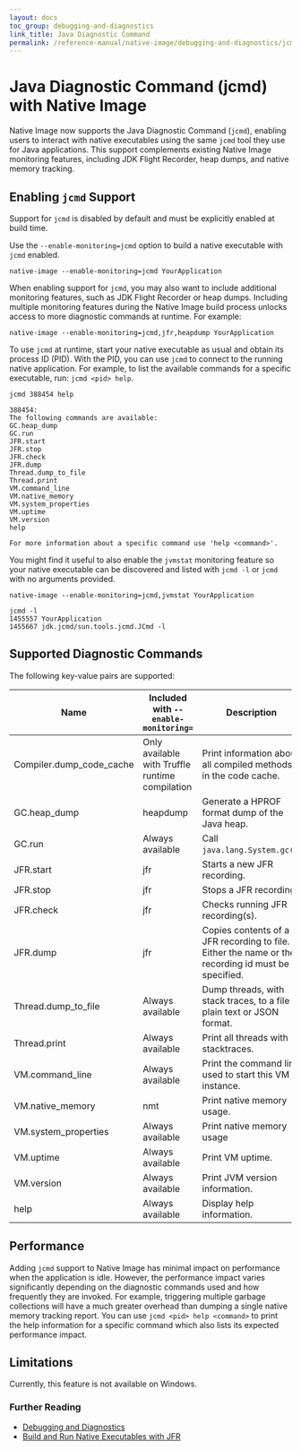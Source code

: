 ```yaml
---
layout: docs
toc_group: debugging-and-diagnostics
link_title: Java Diagnostic Command
permalink: /reference-manual/native-image/debugging-and-diagnostics/jcmd/
---
```


# Java Diagnostic Command (jcmd) with Native Image

Native Image now supports the Java Diagnostic Command (`jcmd`), enabling users to interact with native executables using the same `jcmd` tool they use for Java applications.
This support complements existing Native Image monitoring features, including JDK Flight Recorder, heap dumps, and native memory tracking.

## Enabling `jcmd` Support

Support for `jcmd` is disabled by default and must be explicitly enabled at build time.
 
Use the `--enable-monitoring=jcmd` option to build a native executable with `jcmd` enabled.
```shell
native-image --enable-monitoring=jcmd YourApplication
```

When enabling support for `jcmd`, you may also want to include additional monitoring features, such as JDK Flight Recorder or heap dumps.
Including multiple monitoring features during the Native Image build process unlocks access to more diagnostic commands at runtime. For example:
```shell
native-image --enable-monitoring=jcmd,jfr,heapdump YourApplication
```

To use `jcmd` at runtime, start your native executable as usual and obtain its process ID (PID).
With the PID, you can use `jcmd` to connect to the running native application.
For example, to list the available commands for a specific executable, run: `jcmd <pid> help`.
```shell
jcmd 388454 help

388454:
The following commands are available:
GC.heap_dump
GC.run
JFR.start
JFR.stop
JFR.check
JFR.dump
Thread.dump_to_file
Thread.print
VM.command_line
VM.native_memory
VM.system_properties
VM.uptime
VM.version
help

For more information about a specific command use 'help <command>'.
```

You might find it useful to also enable the `jvmstat` monitoring feature so your native executable can be discovered and listed with `jcmd -l` or `jcmd` with no arguments provided.
```shell
native-image --enable-monitoring=jcmd,jvmstat YourApplication
```

```shell
jcmd -l
1455557 YourApplication
1455667 jdk.jcmd/sun.tools.jcmd.JCmd -l
```

## Supported Diagnostic Commands

The following key-value pairs are supported:

| Name                     | Included with `--enable-monitoring=`            | Description                                                                                         |
|--------------------------|-------------------------------------------------|-----------------------------------------------------------------------------------------------------|
| Compiler.dump_code_cache | Only available with Truffle runtime compilation | Print information about all compiled methods in the code cache.                                     |
| GC.heap_dump             | heapdump                                        | Generate a HPROF format dump of the Java heap.                                                      |
| GC.run                   | Always available                                | Call `java.lang.System.gc()`.                                                                       |
| JFR.start                | jfr                                             | Starts a new JFR recording.                                                                         |
| JFR.stop                 | jfr                                             | Stops a JFR recording.                                                                              |
| JFR.check                | jfr                                             | Checks running JFR recording(s).                                                                    |
| JFR.dump                 | jfr                                             | Copies contents of a JFR recording to file. Either the name or the recording id must be specified.  |
| Thread.dump_to_file      | Always available                                | Dump threads, with stack traces, to a file in plain text or JSON format.                            |
| Thread.print             | Always available                                | Print all threads with stacktraces.                                                                 |
| VM.command_line          | Always available                                | Print the command line used to start this VM instance.                                              |
| VM.native_memory         | nmt                                             | Print native memory usage.                                                                          |
| VM.system_properties     | Always available                                | Print native memory usage                                                                           |
| VM.uptime                | Always available                                | Print VM uptime.                                                                                    |
| VM.version               | Always available                                | Print JVM version information.                                                                      | 
| help                     | Always available                                | Display help information.                                                                           |

## Performance

Adding `jcmd` support to Native Image has minimal impact on performance when the application is idle.
However, the performance impact varies significantly depending on the diagnostic commands used and how frequently they are invoked.
For example, triggering multiple garbage collections will have a much greater overhead than dumping a single native memory tracking report.
You can use `jcmd <pid> help <command>` to print the help information for a specific command which also lists its expected performance impact.

## Limitations

Currently, this feature is not available on Windows.

### Further Reading

- [Debugging and Diagnostics](DebuggingAndDiagnostics.md)
- [Build and Run Native Executables with JFR](guides/build-and-run-native-executable-with-jfr.md)